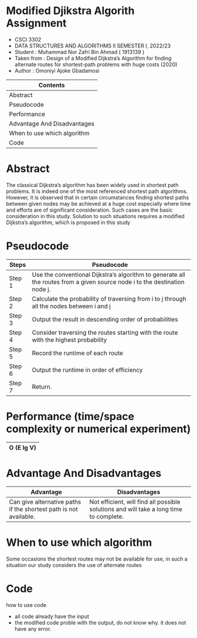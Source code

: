 # Modified Djikstra Algorith Assignment


- CSCI 3302
- DATA STRUCTURES AND ALGORITHMS II SEMESTER I, 2022/23
- Student : Muhammad Nor Zafri Bin Ahmad ( 1913139 )
- Taken from : Design of a Modified Dijkstra’s Algorithm for finding alternate routes for shortest-path problems with huge costs (2020)
- Author : Omoniyi Ajoke Gbadamosi

| Contents |
| ------- |
| Abstract |
| Pseudocode |
| Performance |
| Advantage And Disadvantages |
| When to use which algorithm |
| Code | 


# Abstract

The classical Dijkstra’s algorithm has been 
widely used in shortest path problems. It is indeed one of the 
most referenced shortest path algorithms. However, it is 
observed that in certain circumstances finding shortest paths 
between given nodes may be achieved at a huge cost especially 
where time and efforts are of significant consideration. Such 
cases are the basic consideration in this study. Solution to such 
situations requires a modified Dijkstra’s algorithm, which is 
proposed in this study


# Pseudocode

| Steps | Pseudocode |
| --------- | ------- |
| Step 1 | Use the conventional Dijkstra’s algorithm to generate all the routes from a given source node i to the destination node j. |
| Step 2 | Calculate the probability of traversing from i to j through all the nodes between i and j |
| Step 3 | Output the result in descending order of probabilities |
| Step 4 | Consider traversing the routes starting with the route with the highest probability |
| Step 5 | Record the runtime of each route |
| Step 6 | Output the runtime in order of efficiency |
| Step 7 | Return.|

# Performance (time/space complexity or numerical experiment)

| O (E lg V) |
| --------- |

# Advantage And Disadvantages

| Advantage | Disadvantages |
| ------ | ------ |
| Can give alternative paths if the shortest path is not available. | Not efficient, will find all possible solutions and will take a long time to complete. |


# When to use which algorithm

Some occasions the shortest routes may not be available for use, in such a 
situation our study considers the use of alternate routes

# Code

how to use code

- all code already have the input
- the modified code proble with the output, do not know why. it does not have any error.

